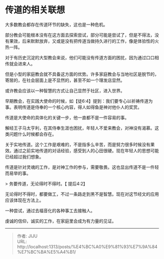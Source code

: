 # 传道的相关联想


大多数教会都存在传道环节的缺失，这也是一种危机。

部分教会可能根本没有在这方面去探索尝试，部分可能是尝试了，但是不得法，没有果效，后来默默放弃，又或是没有把传道当做持久进行的工作，像是体验性的火热一阵。

对于有历史沉淀的大型教会来说，他们可能没有传道方面的困扰，因为通过口口相传就会进来人。

但是小型的家庭教会就不具备这方面的优势。许多家庭教会与当地社区是脱节的，寄居的，在社会层面上是不显然的，甚至不如一个理发店显然。

或许教会应该以一种智慧的方式让自己显然于社区，进入世界。

早期教会，在实践大使命的时候，如【徒6:4】提到：我们要专心以祈祷传道为事。表明传道是侍奉的一个核心内容，得人如得鱼是神对他仆人的奖赏。

传道是大使命的具体化的关键一步，他一直都不是一件容易的事。

解经王子马太亨利，在其侍奉生涯也困扰，年轻人不爱来教会，对神没有渴慕。这类问题什么时候都会存在。

关于实地传道。这个工作是艰难的，不是指多么辛苦，而是努力很多时候没有果效。通过之前实地传道的对话经验，感受到人的心田很硬。现在年轻人的思想可能已经超过我们想象。

传道是针对灵魂的工作，是对神工作的参与，需要敬畏。这也显出传道不是一件轻而易举的事。

&gt; 务要传道，无论得时不得时。【 提后4:2】

无论得时不得时，都要做工，不过一条路走到黑不是智慧。现在对这节经文的应用应该体现在方法上。

一种尝试，通过去福音化的各种事工去接触人。

虔诚的信仰，诚实的工作，在家庭里会成为有力量的见证。




---

> 作者: JIJU  
> URL: http://localhost:1313/posts/%E4%BC%A0%E9%81%93%E7%9A%84%E7%BC%BA%E5%A4%B1/  

